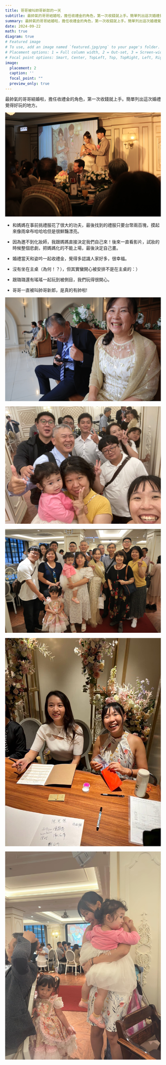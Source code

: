 ```yaml
---
title: 哥哥被叫帥哥新郎的一天
subtitle: 最帥氣的哥哥結婚啦，擔任收禮金的角色，第一次收錢就上手。簡單列出這次婚禮覺得好玩的地方。
summary: 最帥氣的哥哥結婚啦，擔任收禮金的角色，第一次收錢就上手。簡單列出這次婚禮覺得好玩的地方。
date: 2024-09-22
math: true
diagram: true
# Featured image
# To use, add an image named `featured.jpg/png` to your page's folder.
# Placement options: 1 = Full column width, 2 = Out-set, 3 = Screen-width
# Focal point options: Smart, Center, TopLeft, Top, TopRight, Left, Right, BottomLeft, Bottom, BottomRight
image:
  placement: 2
  caption: ''
  focal_point: ""
  preview_only: true
---
```


最帥氣的哥哥結婚啦，擔任收禮金的角色，第一次收錢就上手。簡單列出這次婚禮覺得好玩的地方。

![](./IMG_7529.JPG)

- 和媽媽在事前挑禮服花了很大的功夫，最後找到的禮服只要台幣兩百塊，摸起來像雨傘布哈哈哈但是很鮮豔漂亮。

- 因為邀不到化妝師，我跟媽媽直接決定我們自己來！後來一直看影片，試妝的時候整個悲劇，把媽媽化的不能上場，最後決定自己畫。

- 婚禮當天和姿吟一起收禮金，覺得多認識人家好多，很幸福。

- 沒有坐在主桌（為何！？），但其實蠻開心被安排不是在主桌的：）

- 跟璐璐還有瑤瑤一起玩到被側目，我們玩得很開心。

- 哥哥一直被叫帥哥新郎，是真的有帥啦!

![](./IMG_7515.JPG)

![](./WhatsApp%20Image%202024-09-22%20at%2016.15.16_d168602a.jpg)

![](./IMG_7535.JPG)

![](./WhatsApp%20Image%202024-09-22%20at%2021.05.19_4e0002ec.jpg)

![](./WhatsApp%20Image%202024-09-22%20at%2021.05.15_8da778eb.jpg)

